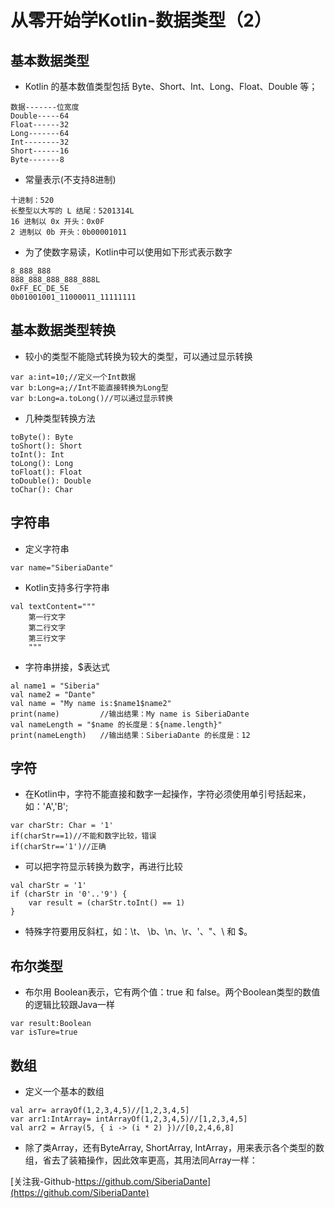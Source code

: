 # 从零开始学Kotlin-数据类型（2）
## 基本数据类型
* Kotlin 的基本数值类型包括 Byte、Short、Int、Long、Float、Double 等；
```
数据-------位宽度
Double-----64
Float------32
Long-------64
Int--------32
Short------16
Byte-------8
```
* 常量表示(不支持8进制)
```
十进制：520
长整型以大写的 L 结尾：5201314L
16 进制以 0x 开头：0x0F
2 进制以 0b 开头：0b00001011
```
* 为了使数字易读，Kotlin中可以使用如下形式表示数字
```
8_888_888
888_888_888_888_888L
0xFF_EC_DE_5E
0b01001001_11000011_11111111
```
## 基本数据类型转换
* 较小的类型不能隐式转换为较大的类型，可以通过显示转换
```
var a:int=10;//定义一个Int数据
var b:Long=a;//Int不能直接转换为Long型
var b:Long=a.toLong()//可以通过显示转换
```
* 几种类型转换方法
```
toByte(): Byte
toShort(): Short
toInt(): Int
toLong(): Long
toFloat(): Float
toDouble(): Double
toChar(): Char
```
## 字符串
* 定义字符串
```
var name="SiberiaDante"
```
* Kotlin支持多行字符串
```
val textContent="""
    第一行文字
    第二行文字
    第三行文字
    """
```
* 字符串拼接，$表达式
```
al name1 = "Siberia"
val name2 = "Dante"
val name = "My name is:$name1$name2"
print(name)         //输出结果：My name is SiberiaDante
val nameLength = "$name 的长度是：${name.length}"
print(nameLength)   //输出结果：SiberiaDante 的长度是：12
```
## 字符
* 在Kotlin中，字符不能直接和数字一起操作，字符必须使用单引号括起来，如：'A','B';
```
var charStr: Char = '1'
if(charStr==1)//不能和数字比较，错误
if(charStr=='1')//正确
```
* 可以把字符显示转换为数字，再进行比较
```
val charStr = '1'
if (charStr in '0'..'9') {
    var result = (charStr.toInt() == 1)
}
```
* 特殊字符要用反斜杠，如：\t、 \b、\n、\r、\'、\"、\\ 和 \$。
## 布尔类型
* 布尔用 Boolean表示，它有两个值：true 和 false。两个Boolean类型的数值的逻辑比较跟Java一样
```
var result:Boolean
var isTure=true
```
## 数组
* 定义一个基本的数组
```
val arr= arrayOf(1,2,3,4,5)//[1,2,3,4,5]
var arr1:IntArray= intArrayOf(1,2,3,4,5)//[1,2,3,4,5]
val arr2 = Array(5, { i -> (i * 2) })//[0,2,4,6,8]
```
* 除了类Array，还有ByteArray, ShortArray, IntArray，用来表示各个类型的数组，省去了装箱操作，因此效率更高，其用法同Array一样：

[关注我-Github-https://github.com/SiberiaDante](https://github.com/SiberiaDante)